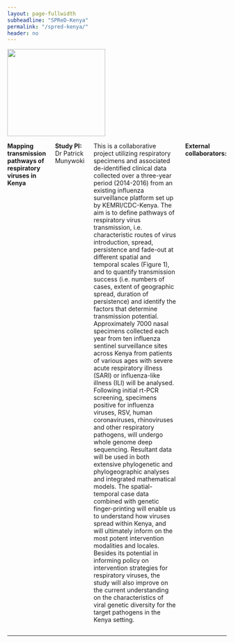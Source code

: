 ```yaml
---
layout: page-fullwidth
subheadline: "SPReD-Kenya"
permalink: "/spred-kenya/"
header: no
---
```


<div class="row">
<div class="large-4 columns">
<img src="{{ site.url }}/images/spred-kenya.png" alt="" height="200" width="225">
</div>

<div class="large-8 columns">
<p><strong>Mapping transmission pathways of respiratory viruses in Kenya</strong>
<p><strong>Study PI:</strong> Dr Patrick Munywoki</p>
<p> 
This is a collaborative project utilizing respiratory specimens and associated de-identified clinical data collected over a three-year period (2014-2016) from an existing influenza surveillance platform set up by KEMRI/CDC-Kenya. The aim is to define pathways of respiratory virus transmission, i.e. characteristic routes of virus introduction, spread, persistence and fade-out at different spatial and temporal scales (Figure 1), and to quantify transmission success (i.e. numbers of cases, extent
of geographic spread, duration of persistence) and identify the factors that determine transmission potential. Approximately 7000 nasal specimens collected each year from ten influenza sentinel surveillance sites across Kenya from patients of various ages with severe acute respiratory illness (SARI) or influenza-like illness (ILI) will be analysed. Following initial rt-PCR screening, specimens positive for influenza viruses, RSV, human coronaviruses, rhinoviruses and other respiratory
pathogens, will undergo whole genome deep sequencing. Resultant data will be used in both extensive phylogenetic and phylogeographic analyses and integrated mathematical models. The spatial-temporal case data combined with genetic finger-printing will enable us to understand how viruses spread within Kenya, and will ultimately inform on the most potent intervention modalities and locales.  Besides its potential in informing policy on intervention strategies for respiratory viruses, the
study will also improve on the current understanding on the characteristics of viral genetic diversity for the target pathogens in the Kenya setting. 
</p>

<p><strong>External collaborators:</strong></p>


</div>
</div><!-- /.row -->

<hr>
